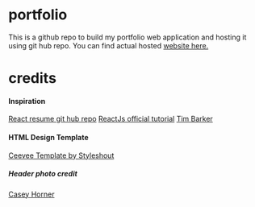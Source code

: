 # portfolio
This is a github repo to build my portfolio web application and hosting it using git hub repo.
You can find actual hosted <a href="https://vamsidarbhamulla.github.io/portfolio/#home">website here.</a> 


# credits

#### Inspiration
<a href="https://github.com/tbakerx/react-resume-template/">React resume git hub repo</a>
<a href="https://reactjs.org/tutorial/tutorial.html/">ReactJs official tutorial</a>
<a href="http://www.timbakerdev.com/">Tim Barker</a>

#### HTML Design Template
<a href="https://www.styleshout.com/free-templates/ceevee/">Ceevee Template by Styleshout</a>

##### Header photo credit
<a href="https://unsplash.com/@mischievous_penguins?utm_medium=referral&amp;utm_campaign=photographer-credit&amp;utm_content=creditBadge">Casey Horner</a>